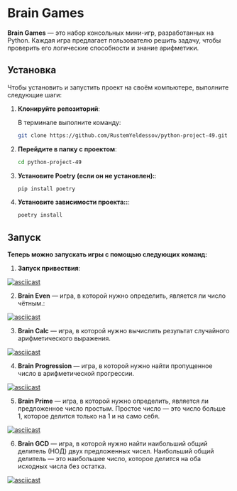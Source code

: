 # Brain Games

**Brain Games** — это набор консольных мини-игр, разработанных на Python. Каждая игра предлагает пользователю решить задачу, чтобы проверить его логические способности и знание арифметики.

## Установка

Чтобы установить и запустить проект на своём компьютере, выполните следующие шаги:

1. **Клонируйте репозиторий**:

   В терминале выполните команду:
   ```bash
   git clone https://github.com/RustemYeldessov/python-project-49.git
2. **Перейдите в папку с проектом**:
    ```bash
    cd python-project-49
3. **Установите Poetry (если он не установлен):**:
    ```bash
    pip install poetry
4. **Установите зависимости проекта::**:
    ```bash
    poetry install

## Запуск

**Теперь можно запускать игры с помощью следующих команд:**

1. **Запуск привествия**:

[![asciicast](https://asciinema.org/a/R05NuGrvbXABOhYACvcVd3s3f.svg)](https://asciinema.org/a/R05NuGrvbXABOhYACvcVd3s3f)

2. **Brain Even** — игра, в которой нужно определить, является ли число чётным.:

[![asciicast](https://asciinema.org/a/GKnlkPRVZRpz8SAQcPUcUOQI9.svg)](https://asciinema.org/a/GKnlkPRVZRpz8SAQcPUcUOQI9)

3. **Brain Calc** — игра, в которой нужно вычислить результат случайного арифметического выражения.

[![asciicast](https://asciinema.org/a/ArA3ip25MfdLrOj3hxkpaWHXL.svg)](https://asciinema.org/a/ArA3ip25MfdLrOj3hxkpaWHXL)

4. **Brain Progression** — игра, в которой нужно найти пропущенное число в арифметической прогрессии.

[![asciicast](https://asciinema.org/a/AJFiwPOIyYJl4eTad8bzh93i1.svg)](https://asciinema.org/a/AJFiwPOIyYJl4eTad8bzh93i1)

5. **Brain Prime** — игра, в которой нужно определить, является ли предложенное число простым. Простое число — это число 
больше 1, которое делится только на 1 и на само себя.

[![asciicast](https://asciinema.org/a/3xNo2Ff8gCalJALgtXk2azVJa.svg)](https://asciinema.org/a/3xNo2Ff8gCalJALgtXk2azVJa)

6. **Brain GCD** — игра, в которой нужно найти наибольший общий делитель (НОД) двух предложенных чисел. Наибольший общий 
делитель — это наибольшее число, которое делится на оба исходных числа без остатка.

[![asciicast](https://asciinema.org/a/k8itMPsIbQoLpaVXlUKxxG1jD.svg)](https://asciinema.org/a/k8itMPsIbQoLpaVXlUKxxG1jD)



[//]: # ([![Actions Status]&#40;https://github.com/RustemYeldessov/python-project-49/actions/workflows/hexlet-check.yml/badge.svg&#41;]&#40;https://github.com/RustemYeldessov/python-project-49/actions&#41;)

[//]: # ()
[//]: # ([![Maintainability]&#40;https://api.codeclimate.com/v1/badges/b06bcd90fe5ddcf6b5f9/maintainability&#41;]&#40;https://codeclimate.com/github/RustemYeldessov/python-project-49/maintainability&#41;)

